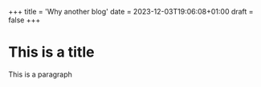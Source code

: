 +++
title = 'Why another blog'
date = 2023-12-03T19:06:08+01:00
draft = false
+++

# This is a title

This is a paragraph
